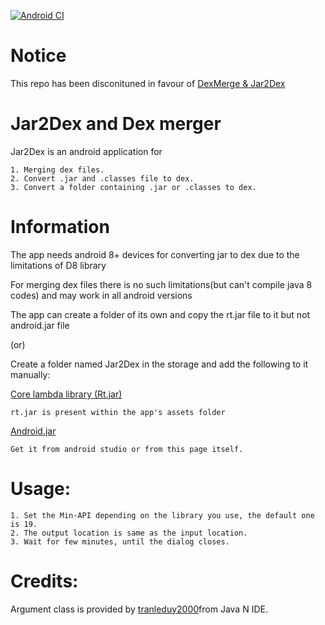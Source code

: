 [![Android CI](https://github.com/Insight-deviler/jar2dex-and-dex-merger/actions/workflows/android.yml/badge.svg)](https://github.com/Insight-deviler/jar2dex-and-dex-merger/actions/workflows/android.yml)

# Notice
This repo has been disconituned in favour of [DexMerge & Jar2Dex](https://github.com/S-Sarath10/DexMerge-Jar2Dex)

# Jar2Dex and Dex merger
Jar2Dex is an android application for 

    1. Merging dex files.    
    2. Convert .jar and .classes file to dex.   
    3. Convert a folder containing .jar or .classes to dex.
    
# Information
The app needs android 8+ devices for converting jar to dex due to the limitations of D8 library

For merging dex files there is no such limitations(but can't compile java 8 codes) and may work in all android versions

The app can create a folder of its own and copy the rt.jar file to it but not android.jar file

(or)

Create a folder named Jar2Dex in the storage and add the following to it manually:

[Core lambda library (Rt.jar)](https://github.com/Insight-deviler/jar2dex-and-dex-merger/blob/main/app/src/main/assets/fonts/rtjar.jar)

    rt.jar is present within the app's assets folder
    
[Android.jar](https://github.com/Insight-deviler/jar2dex-and-dex-merger/blob/main/android.jar)

    Get it from android studio or from this page itself.
    
# Usage:

    1. Set the Min-API depending on the library you use, the default one is 19.
    2. The output location is same as the input location.
    3. Wait for few minutes, until the dialog closes.

# Credits:
Argument class is provided by [tranleduy2000](https://github.com/tranleduy2000/javaide)from Java N IDE.
